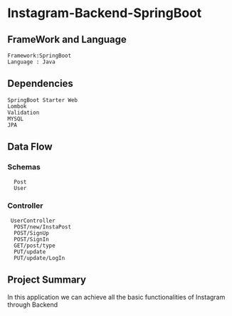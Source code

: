   # Instagram-Backend-SpringBoot

## FrameWork and Language
    Framework:SpringBoot
    Language : Java
## Dependencies
    SpringBoot Starter Web
    Lombok
    Validation
    MYSQL
    JPA

## Data Flow
  ### Schemas
      Post
      User
  
  ### Controller
     UserController
      POST/new/InstaPost
      POST/SignUp
      POST/SignIn
      GET/post/type
      PUT/update
      PUT/update/LogIn

 
## Project Summary
  In this application we can achieve all the basic functionalities of Instagram through Backend

